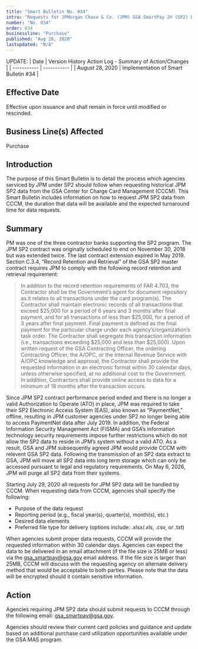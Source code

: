 ```yaml
---
title: "Smart Bulletin No. 034"
intro: "Requests for JPMorgan Chase & Co. (JPM) GSA SmartPay 2® (SP2) Data"
number: "No. 034"
order: 034
businessline: "Purchase"
published: "Aug 28, 2020"
lastupdated: "N/A"
---
```


UPDATE:
| Date | Version History Action Log - Summary of Action/Changes |
| ----------- | ----------- |
| August 28, 2020 | Implementation of Smart Bulletin #34 |

## Effective Date
 Effective upon issuance and shall remain in force until modified or rescinded. 

## Business Line(s) Affected

Purchase

## Introduction

The purpose of this Smart Bulletin is to detail the process which agencies serviced by JPM under SP2 should follow when requesting historical JPM SP2 data from the GSA Center for Charge Card Management (CCCM). This Smart Bulletin includes information on how to request JPM SP2 data from CCCM, the duration that data will be available and the expected turnaround time for data requests.

## Summary

PM was one of the three contractor banks supporting the SP2 program. The JPM SP2 contract was originally scheduled to end on November 30, 2018 but was extended twice. The last contract extension expired in May 2019. Section C.3.4, “Record Retention and Retrieval” of the GSA SP2 master contract requires JPM to comply with the following record retention and retrieval requirement: 

> In addition to the record retention requirements of FAR 4.703, the Contractor shall be the Government’s agent for document repository as it relates to all transactions under the card program(s). The Contractor shall maintain electronic records of all transactions that exceed $25,000 for a period of 6 years and 3 months after final payment, and for all transactions of less than $25,000, for a period of 3 years after final payment. Final payment is defined as the final payment for the particular charge under each agency’s/organization’s task order. The Contractor shall segregate this transaction information (i.e., transactions exceeding $25,000 and less than $25,000). Upon written request of the GSA Contracting Officer, the ordering Contracting Officer, the A/OPC, or the Internal Revenue Service with A/OPC knowledge and approval, the Contractor shall provide the requested information in an electronic format within 30 calendar days, unless otherwise specified, at no additional cost to the Government. In addition, Contractors shall provide online access to data for a minimum of 18 months after the transaction occurs.

Since JPM SP2 contract performance period ended and there is no longer a valid Authorization to Operate (ATO) in place, JPM was required to take their SP2 Electronic Access System (EAS), also known as “PaymentNet,” offline, resulting in JPM customer agencies under SP2 no longer being able to access PaymentNet data after July 2019. In addition, the Federal Information Security Management Act (FISMA) and GSA’s information technology security requirements impose further restrictions which do not allow the SP2 data to reside in JPM’s system without a valid ATO. As a result, GSA and JPM subsequently agreed JPM would provide CCCM with relevent GSA SP2 data. Following the transmission of an SP2 data extract to GSA, JPM will move all SP2 data into long term storage which can only be accessed pursuant to legal and regulatory requirements. On May 6, 2026, JPM will purge all SP2 data from their systems. 

Starting July 29, 2020 all requests for JPM SP2 data will be handled by CCCM. When requesting data from CCCM, agencies shall specify the following: 
- Purpose of the data request
- Reporting period (e.g., fiscal year(s), quarter(s), month(s), etc.)
- Desired data elements
- Preferred file type for delivery (options include: .xlsx/.xls, .csv, or .txt)

When agencies submit proper data requests, CCCM will provide the requested information within 30 calendar days. Agencies can expect the data to be delivered in an email attachment (if the file size is 25MB or less) via the gsa_smartpay@gsa.gov email address. If the file size is larger than 25MB, CCCM will discuss with the requesting agency on alternate delivery method that would be acceptable to both parties. Please note that the data will be encrypted should it contain sensitive information. 

## Action

Agencies requiring JPM SP2 data should submit requests to CCCM through the following email: gsa_smartpay@gsa.gov.

Agencies should review their current card policies and guidance and update based on additional purchase card utilization opportunities available under the GSA MAS program.
